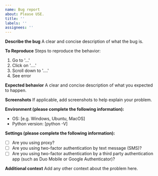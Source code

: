 ```yaml
---
name: Bug report
about: Please USE.
title: ''
labels: ''
assignees: ''
---
```


**Describe the bug**
A clear and concise description of what the bug is.

**To Reproduce**
Steps to reproduce the behavior:
1. Go to '...'
2. Click on '....'
3. Scroll down to '....'
4. See error

**Expected behavior**
A clear and concise description of what you expected to happen.

**Screenshots**
If applicable, add screenshots to help explain your problem.

**Environment (please complete the following information):**
 - OS: [e.g. Windows, Ubuntu, MacOS]
 - Python version: [python -V]

**Settings (please complete the following information):**
 - [ ] Are you using proxy?
 - [ ] Are you using two-factor authentication by text message (SMS)?
 - [ ] Are you using two-factor authentication by a third party authentication app (such as Duo Mobile or Google Authenticator)?

**Additional context**
Add any other context about the problem here.
